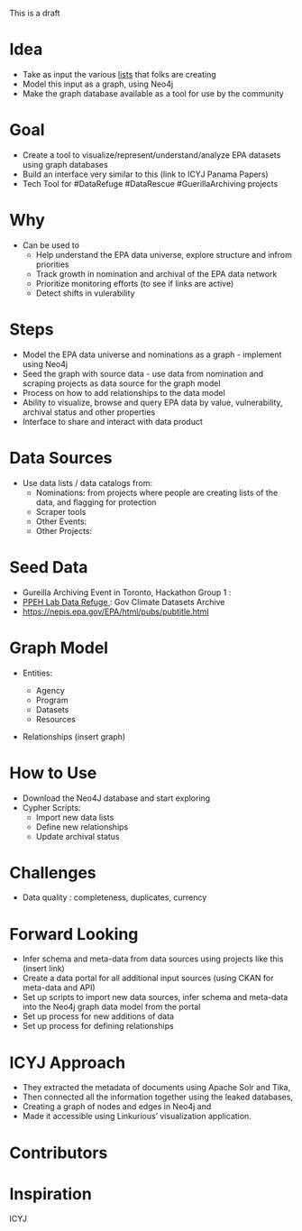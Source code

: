 This is a draft

# Idea
- Take as input the various <a href="#InputDataSources">lists</a> that folks are creating 
- Model this input as a graph, using Neo4j
- Make the graph database available as a tool for use by the community
 
# Goal
- Create a tool to visualize/represent/understand/analyze EPA datasets using graph databases
- Build an interface very similar to this (link to ICYJ Panama Papers) 
- Tech Tool for #DataRefuge #DataRescue #GuerillaArchiving projects

# Why
- Can be used to 
  - Help understand the EPA data universe, explore structure and infrom priorities
  - Track growth in nomination and archival of the EPA data network
  - Prioritize monitoring efforts (to see if links are active) 
  - Detect shifts in vulerability 

# Steps
- Model the EPA data universe and nominations as a graph - implement using Neo4j 
- Seed the graph with source data - use data from nomination and scraping projects as data source for the graph model 
- Process on how to add relationships to the data model 
- Ability to visualize, browse and query EPA data by value, vulnerability, archival status and other properties
- Interface to share and interact with data product 

# Data Sources
- Use data lists / data catalogs from:
  - Nominations: from projects where people are creating lists of the data, and flagging for protection 
  - Scraper tools 
  - Other Events: 
  - Other Projects: 

# Seed Data 
  -  Gureilla Archiving Event in Toronto, Hackathon Group 1 : 
  - <a href="http://www.ppehlab.org/datarefuge">PPEH Lab Data Refuge </a> : Gov Climate Datasets Archive
  - https://nepis.epa.gov/EPA/html/pubs/pubtitle.html

# Graph Model 

- Entities:
  - Agency
  - Program
  - Datasets
  - Resources
  
- Relationships (insert graph)


# How to Use 
- Download the Neo4J database and start exploring
- Cypher Scripts:
  - Import new data lists
  - Define new relationships
  - Update archival status

# Challenges
- Data quality : completeness, duplicates, currency

# Forward Looking
- Infer schema and meta-data from data sources using projects like this (insert link) 
- Create a data portal for all additional input sources (using CKAN for meta-data and API) 
- Set up scripts to import new data sources, infer schema and meta-data into the Neo4j graph data model from the portal
- Set up process for new additions of data
- Set up process for defining relationships

# ICYJ Approach
- They extracted the metadata of documents using Apache Solr and Tika, 
- Then connected all the information together using the leaked databases, 
- Creating a graph of nodes and edges in Neo4j and 
- Made it accessible using Linkurious’ visualization application. 
 
# Contributors


# Inspiration
ICYJ 

